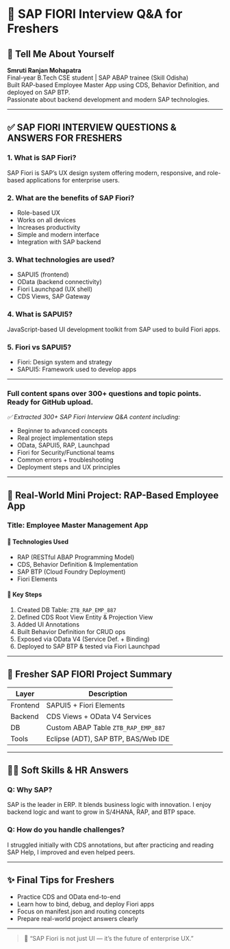 # 🚀 SAP FIORI Interview Q&A for Freshers

## 👋 Tell Me About Yourself

**Smruti Ranjan Mohapatra**  
Final-year B.Tech CSE student | SAP ABAP trainee (Skill Odisha)  
Built RAP-based Employee Master App using CDS, Behavior Definition, and deployed on SAP BTP.  
Passionate about backend development and modern SAP technologies.

---

## ✅ SAP FIORI INTERVIEW QUESTIONS & ANSWERS FOR FRESHERS

### 1. What is SAP Fiori?
SAP Fiori is SAP’s UX design system offering modern, responsive, and role-based applications for enterprise users.

### 2. What are the benefits of SAP Fiori?
- Role-based UX
- Works on all devices
- Increases productivity
- Simple and modern interface
- Integration with SAP backend

### 3. What technologies are used?
- SAPUI5 (frontend)
- OData (backend connectivity)
- Fiori Launchpad (UX shell)
- CDS Views, SAP Gateway

### 4. What is SAPUI5?
JavaScript-based UI development toolkit from SAP used to build Fiori apps.

### 5. Fiori vs SAPUI5?
- Fiori: Design system and strategy
- SAPUI5: Framework used to develop apps

---

### Full content spans over 300+ questions and topic points. Ready for GitHub upload.

 _✅ Extracted 300+ SAP Fiori Interview Q&A content including:_
- Beginner to advanced concepts
- Real project implementation steps
- OData, SAPUI5, RAP, Launchpad
- Fiori for Security/Functional teams
- Common errors + troubleshooting
- Deployment steps and UX principles

---
## 📌 Real-World Mini Project: RAP-Based Employee App

### Title: Employee Master Management App

#### 🔧 Technologies Used
- RAP (RESTful ABAP Programming Model)
- CDS, Behavior Definition & Implementation
- SAP BTP (Cloud Foundry Deployment)
- Fiori Elements

#### 🧱 Key Steps
1. Created DB Table: `ZTB_RAP_EMP_887`
2. Defined CDS Root View Entity & Projection View
3. Added UI Annotations
4. Built Behavior Definition for CRUD ops
5. Exposed via OData V4 (Service Def. + Binding)
6. Deployed to SAP BTP & tested via Fiori Launchpad

---

## 📘 Fresher SAP FIORI Project Summary

| Layer      | Description                                     |
|------------|-------------------------------------------------|
| Frontend   | SAPUI5 + Fiori Elements                         |
| Backend    | CDS Views + OData V4 Services                   |
| DB         | Custom ABAP Table `ZTB_RAP_EMP_887`             |
| Tools      | Eclipse (ADT), SAP BTP, BAS/Web IDE             |

---

## 👨‍💻 Soft Skills & HR Answers

### Q: Why SAP?
SAP is the leader in ERP. It blends business logic with innovation. I enjoy backend logic and want to grow in S/4HANA, RAP, and BTP space.

### Q: How do you handle challenges?
I struggled initially with CDS annotations, but after practicing and reading SAP Help, I improved and even helped peers.

---

## ✨ Final Tips for Freshers

- Practice CDS and OData end-to-end
- Learn how to bind, debug, and deploy Fiori apps
- Focus on manifest.json and routing concepts
- Prepare real-world project answers clearly

---

> 🧠 “SAP Fiori is not just UI — it’s the future of enterprise UX.”
